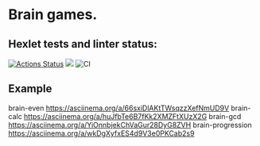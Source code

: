 # Brain games.

## Hexlet tests and linter status:

[![Actions Status](https://github.com/Dastorin/backend-project-lvl1/workflows/hexlet-check/badge.svg)](https://github.com/Dastorin/backend-project-lvl1/actions)
<a href="https://codeclimate.com/github/codeclimate/codeclimate/maintainability"><img src="https://api.codeclimate.com/v1/badges/a99a88d28ad37a79dbf6/maintainability" /></a>
![CI](https://github.com/Dastorin/backend-project-lvl1/actions/workflows/b-games.yml/badge.svg)


## Example 
brain-even https://asciinema.org/a/66sxiDlAKtTWsqzzXefNmUD9V
brain-calc https://asciinema.org/a/huJfbTe6B7fKk2XMZFtXUzX2G
brain-gcd https://asciinema.org/a/YiOnnbjekChVaGur28DyG8ZVH
brain-progression https://asciinema.org/a/wkDgXyfxES4d9V3e0PKCab2s9